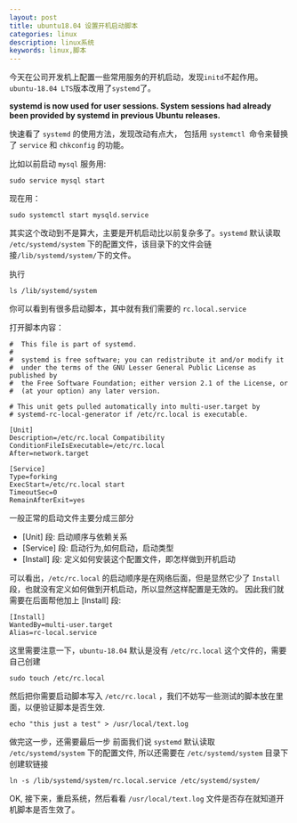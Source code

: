 ```yaml
---
layout: post
title: ubuntu18.04 设置开机启动脚本
categories: linux
description: linux系统
keywords: linux,脚本
---
```

今天在公司开发机上配置一些常用服务的开机启动，发现`initd`不起作用。`ubuntu-18.04 LTS`版本改用了`systemd`了。

**systemd is now used for user sessions. System sessions had already been provided by systemd in previous Ubuntu releases.**


快速看了 `systemd` 的使用方法，发现改动有点大， 包括用 `systemctl `命令来替换了 `service` 和 `chkconfig` 的功能。

比如以前启动 `mysql` 服务用:
``` 
sudo service mysql start
```
现在用：

```
sudo systemctl start mysqld.service
```

其实这个改动到不是算大，主要是开机启动比以前复杂多了。`systemd` 默认读取 `/etc/systemd/system` 下的配置文件，该目录下的文件会链接`/lib/systemd/system/`下的文件。

执行 
```
ls /lib/systemd/system 
```
你可以看到有很多启动脚本，其中就有我们需要的 `rc.local.service`

打开脚本内容：

```
#  This file is part of systemd.
#
#  systemd is free software; you can redistribute it and/or modify it
#  under the terms of the GNU Lesser General Public License as published by
#  the Free Software Foundation; either version 2.1 of the License, or
#  (at your option) any later version.

# This unit gets pulled automatically into multi-user.target by
# systemd-rc-local-generator if /etc/rc.local is executable.

[Unit]
Description=/etc/rc.local Compatibility
ConditionFileIsExecutable=/etc/rc.local
After=network.target

[Service]
Type=forking
ExecStart=/etc/rc.local start
TimeoutSec=0
RemainAfterExit=yes
```

一般正常的启动文件主要分成三部分

* [Unit] 段: 启动顺序与依赖关系 
* [Service] 段: 启动行为,如何启动，启动类型 
* [Install] 段: 定义如何安装这个配置文件，即怎样做到开机启动

可以看出，`/etc/rc.local` 的启动顺序是在网络后面，但是显然它少了 `Install` 段，也就没有定义如何做到开机启动，所以显然这样配置是无效的。 因此我们就需要在后面帮他加上 [Install] 段:
```
[Install]  
WantedBy=multi-user.target  
Alias=rc-local.service
```

这里需要注意一下，`ubuntu-18.04` 默认是没有 `/etc/rc.local` 这个文件的，需要自己创建
```
sudo touch /etc/rc.local 
```
然后把你需要启动脚本写入 `/etc/rc.local` ，我们不妨写一些测试的脚本放在里面，以便验证脚本是否生效.

```
echo "this just a test" > /usr/local/text.log
```
做完这一步，还需要最后一步 前面我们说 `systemd` 默认读取 `/etc/systemd/system` 下的配置文件, 所以还需要在 `/etc/systemd/system` 目录下创建软链接

```
ln -s /lib/systemd/system/rc.local.service /etc/systemd/system/ 
```
OK, 接下来，重启系统，然后看看 `/usr/local/text.log` 文件是否存在就知道开机脚本是否生效了。
